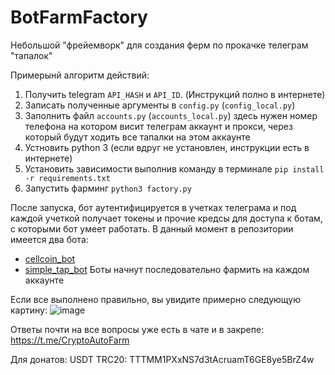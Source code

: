 # BotFarmFactory
Небольшой "фрейемворк" для создания ферм по прокачке телеграм "тапалок"


Примерынй алгоритм действий:
1. Получить telegram `API_HASH` и `API_ID`. (Инструкций полно в интернете)
2. Записать полученные аргументы в `config.py` (`config_local.py`)
3. Заполнить файл `accounts.py` (`accounts_local.py`) здесь нужен номер телефона на котором висит телеграм аккаунт и прокси, через который будут ходить все тапалки на этом аккаунте
4. Устновить python 3 (если вдруг не установлен, инструкции есть в интернете)
5. Установить зависимости выполнив команду в терминале `pip install -r requirements.txt`
6. Запустить фарминг `python3 factory.py`

После запуска, бот аутентифицируется в учетках телеграма и под каждой учеткой получает токены и прочие кредсы для доступа к ботам, с которыми бот умеет работать.
В данный момент в репозитории имеется два бота:
- [cellcoin_bot](https://t.me/cellcoin_bot?start=102796269)
- [simple_tap_bot](https://t.me/Simple_Tap_Bot?start=1718085881160)
Боты начнут последовательно фармить на каждом аккаунте

Если все выполнено правильно, вы увидите примерно следующую картину:
![image](https://github.com/TotalAwesome/BotFarmFactory/assets/39047158/a0e77b95-5ae1-4f64-b68d-cb904c0866b7)

Ответы почти на все вопросы уже есть в чате и в закрепе: https://t.me/CryptoAutoFarm

Для донатов: USDT TRC20: TTTMM1PXxNS7d3tAcruamT6GE8ye5BrZ4w
